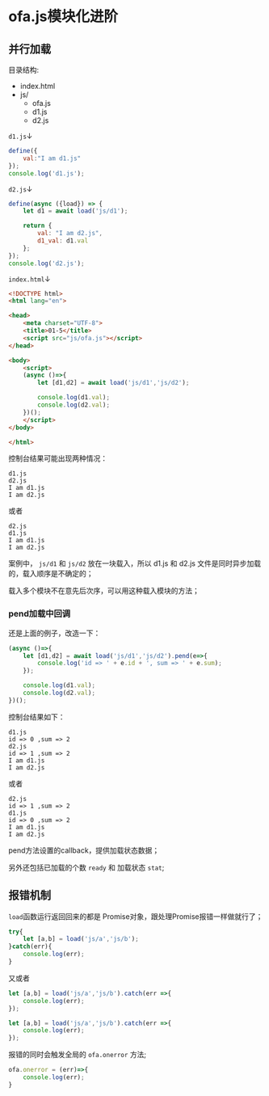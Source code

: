 # ofa.js模块化进阶

## 并行加载

目录结构:

* index.html
* js/
    * ofa.js
    * d1.js
    * d2.js

`d1.js`↓

```javascript
define({
    val:"I am d1.js"
});
console.log('d1.js');
```

`d2.js`↓

```javascript
define(async ({load}) => {
    let d1 = await load('js/d1');

    return {
        val: "I am d2.js",
        d1_val: d1.val
    };
});
console.log('d2.js');
```

`index.html`↓

```html
<!DOCTYPE html>
<html lang="en">

<head>
    <meta charset="UTF-8">
    <title>01-5</title>
    <script src="js/ofa.js"></script>
</head>

<body>
    <script>
    (async ()=>{
        let [d1,d2] = await load('js/d1','js/d2');

        console.log(d1.val);
        console.log(d2.val);
    })();
    </script>
</body>

</html>
```

控制台结果可能出现两种情况：

```
d1.js
d2.js
I am d1.js
I am d2.js
```

或者

```
d2.js
d1.js
I am d1.js
I am d2.js
```

案例中， `js/d1` 和 `js/d2` 放在一块载入，所以 d1.js 和 d2.js 文件是同时异步加载的，载入顺序是不确定的； 

载入多个模块不在意先后次序，可以用这种载入模块的方法；

### pend加载中回调

还是上面的例子，改造一下：

```javascript
(async ()=>{
    let [d1,d2] = await load('js/d1','js/d2').pend(e=>{
        console.log('id => ' + e.id + ', sum => ' + e.sum);
    });

    console.log(d1.val);
    console.log(d2.val);
})();
```

控制台结果如下：

```
d1.js
id => 0 ,sum => 2
d2.js
id => 1 ,sum => 2
I am d1.js
I am d2.js
```

或者

```
d2.js
id => 1 ,sum => 2
d1.js
id => 0 ,sum => 2
I am d1.js
I am d2.js
```

pend方法设置的callback，提供加载状态数据；

另外还包括已加载的个数 `ready` 和 加载状态 `stat`;

## 报错机制

`load`函数运行返回回来的都是 Promise对象，跟处理Promise报错一样做就行了；

```javascript
try{
    let [a,b] = load('js/a','js/b');
}catch(err){
    console.log(err);
}
```

又或者

```javascript
let [a,b] = load('js/a','js/b').catch(err =>{
    console.log(err);
});
```

```javascript
let [a,b] = load('js/a','js/b').catch(err =>{
    console.log(err);
});
```

报错的同时会触发全局的 `ofa.onerror` 方法;

```javascript
ofa.onerror = (err)=>{
    console.log(err);
}
```